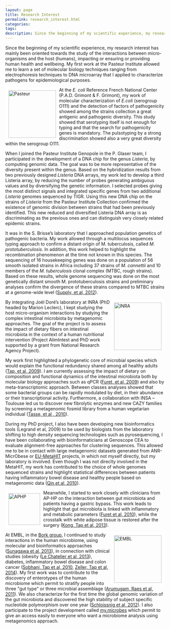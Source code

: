 ```yaml
---
layout: page
title: Research Interest
permalink: research_interest.html
categories: 
tags: 
description: Since the beginning of my scientific experience, my research interest has mainly been oriented towards the study of the interactions between micro-organisms and the host (humans), impacting or ensuring or providing human health and wellbeing.
---
```


Since the beginning of my scientific experience, my research interest has mainly been oriented towards the study of the interactions between micro-organisms and the host (humans), impacting or ensuring or providing human health and wellbeing. My first work at the Pasteur Institute allowed me to learn a set of molecular biology techniques ranging from electrophoresis techniques to DNA microarray that I applied to characterize pathogens for epidemiological purposes.

<img src="http://www.pasteur.fr/ip/resource/filecenter/document/01s-00004c-02n/logo-seul.jpg" alt="Pasteur" style="float: left; border: 10px solid white; width: 150px;"/>

At the _E. coli_ Reference French National Center (P.A.D. Grimont & F. Grimont), my work of molecular characterization of _E.coli_ (serogroup O111) and the detection of factors of pathogenicity showed among the strains collection a great antigenic and pathogenic diversity. This study showed that serotyping itself is not enough for typing and that the search for pathogenicity genes is mandatory. The pulsotyping by a strong discrimination showed also a very great diversity within the serogroup O111.

When I joined the Pasteur Institute Genopole in the P. Glaser team, I participated in the development of a DNA chip for the genus _Listeria_, by computing genomic data. The goal was to be more representative of the diversity present within the genus. Based on the hybridization results from two previously designed _Listeria_ DNA arrays, my work led to develop a third Listeria array, by reducing the number of probes generating ambiguous values and by diversifying the genetic information. I selected probes giving the most distinct signals and integrated specific genes from two additional _Listeria_ genomes sequenced by TIGR. Using this new DNA chip on the strains of _Listeria_ from the Pasteur Institute Collection confirmed the existence of genomic division between strains that had been previously identified. This new reduced and diversified Listeria DNA array is as discriminating as the previous ones and can distinguish very closely related epidemic strains.

It was in the S. Brisse’s laboratory that I approached population genetics of pathogenic bacteria. My work allowed through a multilocus sequences typing approach to confirm a distant origin of M. tuberculosis, called _M. prototuberculosis_. In addition, this work helped to highlight the recombination phenomenon at the time not known in this species. The sequencing of 16 housekeeping genes was done on a population of 56 smooth isolated strains in Africa including 37 strains of _M. cannettii_ and 10 members of the _M. tuberculosis_ clonal complex (MTBC, rough strains). Based on these results, whole genome sequencing was done on the most genetically distant smooth M. prototuberculosis strains and preliminary analyses confirm the divergence of these strains compared to MTBC strains at a genome-wide level ([Supply, et al, 2012](http://www.nature.com/ng/journal/v45/n2/full/ng.2517.html)).

<img src="http://www.eadgene.info/Portals/0/Logos/INRA-new%20logo.jpg" alt="INRA" style="float: right; border: 10px solid white; width: 150px;"/>

By integrating Joël Doré’s laboratory at INRA (PhD headed by Marion Leclerc), I kept studying the host micro-organism interactions by studying the complex intestinal microbiota by metagenomic approaches. The goal of the project is to assess the impact of dietary fibers on intestinal microbiota in the context of a human nutritional intervention (Project AlimIntest and PhD work supported by a grant from National Research Agency Project).

My work first highlighted a phylogenetic core of microbial species which would explain the functional redundancy shared among all healthy adults ([Tap, et al, 2009](http://www.ncbi.nlm.nih.gov/pubmed/19601958)). I am currently assessing the impact of dietary on composition and functional dynamics of the intestinal microbiota both by molecular biology approaches such as qPCR ([Furet, et al, 2009](http://www.ncbi.nlm.nih.gov/pubmed/19302550)) and also by meta-transcriptomic approach. Between classes analyses showed that some bacterial groups can be rapidly modulated by diet, in their abundance or their transcriptional activity. Furthermore, a collaboration with INSA –Toulouse led us to discover new fibrolytic enzymes and new CAZY families by screening a metagenomic fosmid library from a human vegetarian individual ([Tasse, et al , 2010](http://www.ncbi.nlm.nih.gov/pubmed/20841432)).

During my PhD project, I also have been developing new bioinformatics tools (Legrand et al, 2009) to be used by biologists from the laboratory shifting to high density sequencing technologies such as pyrosequencing, I have been collaborating with bioinformaticians at Genoscope CEA to evaluate alignment-free approaches for clustering sequences. This allowed me to be in contact with large metagenomic datasets generated from ANR-MicrObese or [EU-MetaHIT](http://www.metahit.eu/) projects, in which not myself directly, but my laboratory is involved. Even though I was not direclty involved in the MetaHIT, my work has contributed to the choice of whole genomes sequenced strains and highlight statistical differences between patients having inflammatory bowel disease and healthy people based on metagenomic data ([Qin,et al, 2010](http://www.ncbi.nlm.nih.gov/pubmed/20203603)).

<img src="http://blog.jmlg.fr/wp-content/uploads/2012/01/logo-aphp.jpg" alt="APHP" style="float: left; border: 10px solid white; width: 100px;"/>

Meanwhile, I started to work closely with clinicians from AP-HP on the interaction between gut microbiota and patients having a gastric bypass. This work leads to highlight that gut microbiota is linked with inflammatory and metabolic parameters ([Furet et al, 2010](http://www.ncbi.nlm.nih.gov/pubmed/20876719)), while the crosstalk with white adipose tissue is restored after the surgery ([Kong, Tap et al, 2013](http://www.ncbi.nlm.nih.gov/pubmed/23719559)).

<img src="http://ani.embl.de/trawler/logo_2006_embl.jpg" alt="EMBL" style="float: right; border: 10px solid white; width: 150px;"/>

At EMBL, in the [Bork group](http://bork.embl.de/), I continued to study interactions in the human microbiome, using molecular and bioinformatics approaches ([Sunagawa et al, 2013](http://www.ncbi.nlm.nih.gov/pubmed/24141494)), in connection with clinical studies (obesity ([Le Chatelier et al, 2013](http://www.ncbi.nlm.nih.gov/pubmed/23985870)), diabetes, inflammatory bowel disease and colon cancer ([Sobhani, Tap et al, 2010](http://www.ncbi.nlm.nih.gov/pubmed/21297998), [Zeller, Tap et al, 2014](http://bit.ly/crcmicrob)). My first work was to contribute to the discovery of enterotypes of the human microbiome which permit to stratify people into three "gut type" or three microbial assemblage ([Arumugam, Raes et al, 2011](http://www.nature.com/nature/journal/v473/n7346/full/nature09944.html)). We also characterize for the first time the global genomic variation of the gut microbiota and discovered the high stability of subject specific nucleotide polymorphism over one year ([Schloissnig et al, 2012](http://www.nature.com/nature/journal/v493/n7430/abs/nature11711.html)). I also participate to the project development called [my.microbes](http://my.microbes.eu/) which permit to give an access easily to everyone who want a microbiome analysis using metagenomics approach.
